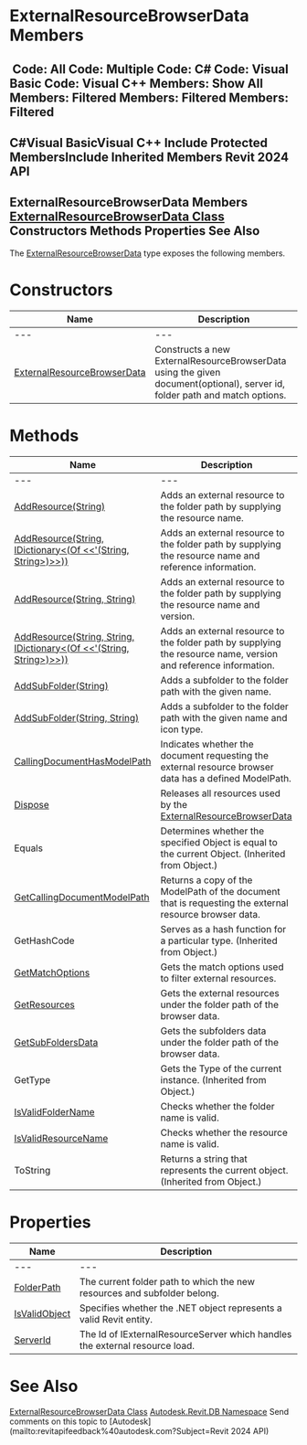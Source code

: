 # ExternalResourceBrowserData Members

﻿
 Code: All Code: Multiple Code: C# Code: Visual Basic Code: Visual C++  Members: Show All Members: Filtered Members: Filtered Members: Filtered   
---  
C#Visual BasicVisual C++
Include Protected MembersInclude Inherited Members
Revit 2024 API  
---  
ExternalResourceBrowserData Members  
[ExternalResourceBrowserData Class](94a46450-5467-45f2-0228-4c9f9821b4c9.md "ExternalResourceBrowserData Class") Constructors Methods Properties See Also  
---  
The [ExternalResourceBrowserData](94a46450-5467-45f2-0228-4c9f9821b4c9.md "ExternalResourceBrowserData Class") type exposes the following members.
# Constructors
| Name | Description |
| --- | --- |
| --- | --- | --- |
| [ExternalResourceBrowserData](eabd8602-8d03-9d9f-455e-bda1d0667f18.md "ExternalResourceBrowserData Constructor") | Constructs a new ExternalResourceBrowserData using the given document(optional), server id, folder path and match options. |

# Methods
| Name | Description |
| --- | --- |
| --- | --- | --- |
| [AddResource(String)](94069c9b-d720-6826-bf13-7663e73b08cb.md "AddResource Method \(String\)") | Adds an external resource to the folder path by supplying the resource name. |
| [AddResource(String, IDictionary<(Of <<'(String, String>)>>))](44f19e8a-789f-1181-3ec1-def94c1e1a3d.md "AddResource Method \(String, IDictionary\(String, String\)\)") | Adds an external resource to the folder path by supplying the resource name and reference information. |
| [AddResource(String, String)](62f87583-84e5-1481-35a6-f8610bc4f448.md "AddResource Method \(String, String\)") | Adds an external resource to the folder path by supplying the resource name and version. |
| [AddResource(String, String, IDictionary<(Of <<'(String, String>)>>))](60ea723b-3c92-8408-26f6-08788f29bc25.md "AddResource Method \(String, String, IDictionary\(String, String\)\)") | Adds an external resource to the folder path by supplying the resource name, version and reference information. |
| [AddSubFolder(String)](b4156741-2375-50f9-1c33-7efaa42b8b06.md "AddSubFolder Method \(String\)") | Adds a subfolder to the folder path with the given name. |
| [AddSubFolder(String, String)](6a60f937-fa5f-55e7-7b16-cc009283990f.md "AddSubFolder Method \(String, String\)") | Adds a subfolder to the folder path with the given name and icon type. |
| [CallingDocumentHasModelPath](7c19b745-83f6-24c9-43e9-0a160eab123b.md "CallingDocumentHasModelPath Method") | Indicates whether the document requesting the external resource browser data has a defined ModelPath. |
| [Dispose](204149be-eb02-e742-9a6f-5f795cb90afe.md "Dispose Method") | Releases all resources used by the [ExternalResourceBrowserData](94a46450-5467-45f2-0228-4c9f9821b4c9.md "ExternalResourceBrowserData Class") |
| Equals | Determines whether the specified Object is equal to the current Object. (Inherited from Object.) |
| [GetCallingDocumentModelPath](7a877029-3b5a-3de8-9c35-fe38fa48c82e.md "GetCallingDocumentModelPath Method") | Returns a copy of the ModelPath of the document that is requesting the external resource browser data. |
| GetHashCode | Serves as a hash function for a particular type.  (Inherited from Object.) |
| [GetMatchOptions](18e6e337-9e0e-3c4f-b021-59003c5b4883.md "GetMatchOptions Method") | Gets the match options used to filter external resources. |
| [GetResources](616cff02-a764-70ad-251b-c0b494145c74.md "GetResources Method") | Gets the external resources under the folder path of the browser data. |
| [GetSubFoldersData](68ac11a5-1134-4944-3d57-e002cd376bec.md "GetSubFoldersData Method") | Gets the subfolders data under the folder path of the browser data. |
| GetType | Gets the Type of the current instance. (Inherited from Object.) |
| [IsValidFolderName](b8e9265b-0a7d-d7fd-8588-c49ef5ab5bb2.md "IsValidFolderName Method") | Checks whether the folder name is valid. |
| [IsValidResourceName](d9deaa7c-6b96-6fad-6f16-426df57e09e7.md "IsValidResourceName Method") | Checks whether the resource name is valid. |
| ToString | Returns a string that represents the current object. (Inherited from Object.) |

# Properties
| Name | Description |
| --- | --- |
| --- | --- | --- |
| [FolderPath](3a4e2d9e-41a8-380e-46b1-ab000c4b6a60.md "FolderPath Property") | The current folder path to which the new resources and subfolder belong. |
| [IsValidObject](4b2f627f-7394-baf8-cf33-facd7e6fbe8b.md "IsValidObject Property") | Specifies whether the .NET object represents a valid Revit entity. |
| [ServerId](de683377-f59a-80ee-55e0-cc9be601eaba.md "ServerId Property") | The Id of IExternalResourceServer which handles the external resource load. |

# See Also
[ExternalResourceBrowserData Class](94a46450-5467-45f2-0228-4c9f9821b4c9.md "ExternalResourceBrowserData Class")
[Autodesk.Revit.DB Namespace](87546ba7-461b-c646-cbb1-2cb8f5bff8b2.md "Autodesk.Revit.DB Namespace")
Send comments on this topic to [Autodesk](mailto:revitapifeedback%40autodesk.com?Subject=Revit 2024 API)